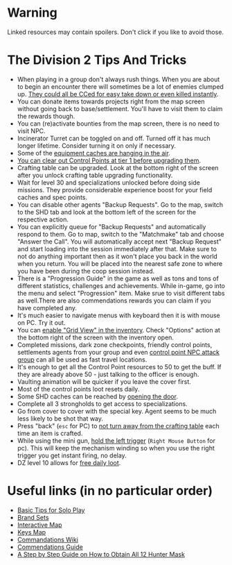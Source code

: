 # Warning

Linked resources may contain spoilers. Don't click if you like to avoid those.

# The Division 2 Tips And Tricks

* When playing in a group don't always rush things. When you are about to begin an encounter there will sometimes be a lot of enemies clumped up. [They could all be CCed for easy take down or even killed instantly](https://np.reddit.com/r/thedivision/comments/b3p8op/the_division_2_tips_and_tricks/ej1w50r/).
* You can donate items towards projects right from the map screen without going back to base/settlement. You'll have to visit them to claim the rewards though.
* You can (re)activate bounties from the map screen, there is no need to visit NPC.
* Incinerator Turret can be toggled on and off. Turned off it has much longer lifetime. Consider turning it on only if necessary.
* Some of the [equipment caches are hanging in the air](https://np.reddit.com/r/thedivision/comments/b3ibvd/location_of_24no_air_drops_orange_crates/).
* [You can clear out Control Points at tier 1 before upgrading them](https://np.reddit.com/r/thedivision/comments/b3can1/psa_you_can_clear_out_control_points_at_tier_1/).
* Crafting table can be upgraded. Look at the bottom right of the screen after you unlock crafting table upgrading functionality.
* Wait for level 30 and specializations unlocked before doing side missions. They provide considerable experience boost for your field caches and spec points.
* You can disable other agents "Backup Requests". Go to the map, switch to the SHD tab and look at the bottom left of the screen for the respective action.
* You can explicitly queue for "Backup Requests" and automatically respond to them. Go to map, switch to the "Matchmake" tab and choose "Answer the Call". You will automatically accept next "Backup Request" and start loading into the session immediately after that. Make sure to not do anything important then as it won't place you back in the world when you return. You will be placed into the nearest safe zone to where you have been during the coop session instead.
* There is a "Progression Guide" in the game as well as tons and tons of different statistics, challenges and achievements. While in-game, go into the menu and select "Progression" item. Make srue to visit different tabs as well.There are also commendations rewards you can claim if you have completed any.
* It's much easier to navigate menus with keyboard then it is with mouse on PC. Try it out.
* You can [enable "Grid View" in the inventory](https://np.reddit.com/r/thedivision/comments/b0p5ng/you_can_change_your_inventory_style_to_a_grid/). Check "Options" action at the bottom right of the screen with the inventory open.
* Completed missions, dark zone checkpoints, friendly control points, settlements agents from your group and even [control point NPC attack group](https://np.reddit.com/r/thedivision/comments/b3y38t/a_helpful_feature_for_control_points/) can all be used as fast travel locations.
* It's enough to get all the Control Point resources to 50 to get the buff. If they are already above 50 - just talking to the officer is enough.
* Vaulting animation will be quicker if you leave the cover first.
* Most of the control points loot resets daily.
* Some SHD caches can be reached by [opening the door](https://np.reddit.com/r/thedivision/comments/b3l3iv/after_30_minutes_trying_to_find_a_way_into_the/).
* Complete all 3 strongholds to get access to specializations.
* Go from cover to cover with the special key. Agent seems to be much less likely to be shot that way.
* Press "back" (`esc` for PC) to [not turn away from the crafting table](https://np.reddit.com/r/thedivision/comments/b3pj9p/after_crafting_something_please_stop_my_character/) each time an item is crafted.
* While using the mini gun, [hold the left trigger](https://np.reddit.com/r/thedivision/comments/b3rop7/control_point_minigun_tip/ej1tfz8/) (`Right Mouse Button` for pc). This will keep the mechanism winding so when you use the right trigger you get instant firing, no delay.
* DZ level 10 allows for [free daily loot](https://np.reddit.com/r/thedivision/comments/b3vng4/get_your_dark_zone_level_to_at_least_level_10_as/).

# Useful links (in no particular order)

* [Basic Tips for Solo Play](https://np.reddit.com/r/thedivision/comments/b3nj45/basic_tips_for_solo_play/)
* [Brand Sets](https://np.reddit.com/r/thedivision/comments/b3nwva/infographic_all_of_the_division_2s_brand_sets/)
* [Interactive Map](https://division2map.com/)
* [Keys Map](https://np.reddit.com/r/thedivision/comments/b3jwp3/map_of_all_keys_w_instructions/)
* [Commandations Wiki](https://np.reddit.com/r/thedivision/comments/b3oj2n/commendation_wiki_for_the_division_2/)
* [Commendations Guide](https://np.reddit.com/r/thedivision/comments/b3onz7/commendations_2500_point_guide/)
* [A Step by Step Guide on How to Obtain All 12 Hunter Mask](https://np.reddit.com/r/thedivision/comments/b3u2ji/a_step_by_step_guide_on_how_to_obtain_all_12/)
